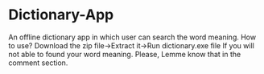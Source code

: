 # Dictionary-App
An offline dictionary app in which user can search the word meaning.
How to use? Download the zip file->Extract it->Run dictionary.exe file
If you will not able to found your word meaning. Please, Lemme know that in the comment section.
